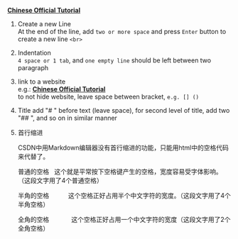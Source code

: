 [**Chinese Official Tutorial**](https://markdown.com.cn/basic-syntax/line-breaks.html)

1. Create a new Line   
   At the end of the line, add `two or more space` and press `Enter`
   button to create a new line `<br>`


2. Indentation <br>
   `4 space or 1 tab`, and `one empty line` should be left between two
   paragraph


3. link to a website   
   e.g.: [**Chinese Official Tutorial**](https://markdown.com.cn/basic-syntax/line-breaks.html) <br>
   to not hide website, leave space between bracket, `e.g. [] ()` 


5. Title
   add "# " before text (leave space), for second level of title, add two "## ",
   and so on in similar manner

6. 首行缩进    

   CSDN中用Markdown编辑器没有首行缩进的功能，只能用html中的空格代码来代替了。

   普通的空格
   &nbsp;
       这个就是平常按下空格键产生的空格，宽度容易受字体影响。（这段文字用了4个普通空格）
   
   半角的空格
   &ensp;
       这个空格正好占用半个中文字符的宽度。（这段文字用了4个半角空格）
   
   全角的空格
   &emsp;
     这个空格正好占用一个中文字符的宽度（这段文字用了2个全角空格）